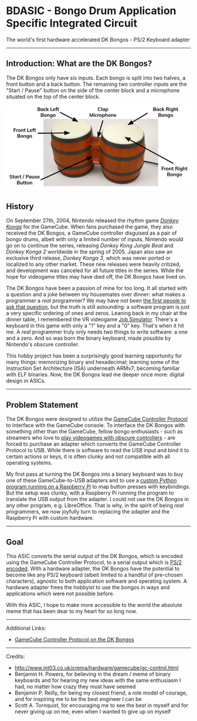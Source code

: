 # BDASIC - Bongo Drum Application Specific Integrated Circuit

The world's first hardware accelerated DK Bongos - PS/2 Keyboard adapter

---

## Introduction: What are the DK Bongos?

The DK Bongos only have six inputs. Each bongo is split into two halves, a front button and a back button. The remaining two controller inputs are the "Start / Pause" button on the side of the center block and a microphone situated on the top of the center block.

![Diagram of the DK Bongos](docs/images/dk_inputs.png)

## History

On September 27th, 2004, Nintendo released the rhythm game [_Donkey Konga_](https://en.wikipedia.org/wiki/Donkey_Konga) for the GameCube. When fans purchased the game, they also received the DK Bongos, a GameCube controller disguised as a pair of bongo drums, albeit with only a limited number of inputs. Nintendo would go on to continue the series, releasing _Donkey Kong Jungle Beat_ and _Donkey Konga 2_ worldwide in the spring of 2005. Japan also saw an exclusive third release, _Donkey Konga 3_, which was never ported or localized to any other market. These new releases were heavily critized, and development was canceled for all future titles in the series. While the hope for videogame titles may have died off, the DK Bongos have lived on.


The DK Bongos have been a passion of mine for too long. It all started with a question and a joke between my housemates over dinner: what makes a programmer a _real_ programmer? We may have not been [the first people to ask that question](https://xkcd.com/378/), but the truth is still astounding: a software program is just a very specific ordering of ones and zeros. Leaning back in my chair at the dinner table, I remembered the VR videogame [Job Simulator](https://en.wikipedia.org/wiki/Job_Simulator). There's a keyboard in this game with only a "1" key and a "0" key. That's when it hit me. A _real_ programmer truly only needs two things to write software: a one and a zero. And so was born the binary keyboard, made possible by Nintendo's obscure controller.

This hobby project has been a surprisingly good learning opportunity for many things: memorizing binary and hexadecimal; learning some of the Instruction Set Architecture (ISA) underneath ARMv7; becoming familiar with ELF binaries. Now, the DK Bongos lead me deeper once more: digital design in ASICs.

---
## Problem Statement

The DK Bongos were designed to utilize the [GameCube Controller Protocol](http://www.int03.co.uk/crema/hardware/gamecube/gc-control.html) to interface with the GameCube console. To interface the DK Bongos with something other than the GameCube, fellow bongo enthusiasts - such as streamers who love to [play videogames with obscure controllers](https://www.youtube.com/watch?v=mh-6k8TmUd8&t=69s) - are forced to purchase an adapter which converts the GameCube Controller Protocol to USB. While there is software to read the USB input and bind it to certain actions or keys, it is often clunky and not compatible with all operating systems.

My first pass at turning the DK Bongos into a binary keyboard was to buy one of these GameCube-to-USB adapters and to use a [custom Python program running on a Raspberry Pi](https://github.com/johnDeSilencio/Donkey-Kong-Jungle-Beat-Binary-Keyboard) to map button presses with keybindings. But the setup was clunky, with a Raspberry Pi running the program to translate the USB output from the adapter. I could not use the DK Bongos in any other program, e.g. LibreOffice. That is why, in the spirit of being _real_ programmers, we now joyfully turn to replacing the adapter and the Raspberry Pi with custom hardware.

---
## Goal

This ASIC converts the serial output of the DK Bongos, which is encoded using the GameCube Controller Protocol, to a serial output which is [PS/2 encoded](https://en.wikipedia.org/wiki/PS/2_port#Communication_protocol). With a hardware adapter, the DK Bongos have the potential to become like any PS/2 keyboard (albeit limited to a handful of pre-chosen characters), agnostic to both application software and operating system. A hardware adapter frees the hobbyist to use the bongos in ways and applications which were not possible before.

With this ASIC, I hope to make more accessible to the world the absolute meme that has been dear to my heart for so long now.

---
Additional Links:

* [GameCube Controller Protocol on the DK Bongos](docs/DATASHEET.md)

---
Credits:

* http://www.int03.co.uk/crema/hardware/gamecube/gc-control.html
* Benjamin H. Powers, for believing in the dream / meme of binary keyboards and for hearing my new ideas with the same enthusiasm I had, no matter how crazy they must have seemed
* Benjamin P. Reilly, for being my closest friend, a role model of courage, and for inspiring me to be the best engineer I can be
* Scott A. Tornquist, for encouraging me to see the best in myself and for never giving up on me, even when I wanted to give up on myself